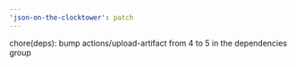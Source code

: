 ```yaml
---
'json-on-the-clocktower': patch
---
```


chore(deps): bump actions/upload-artifact from 4 to 5 in the dependencies group
